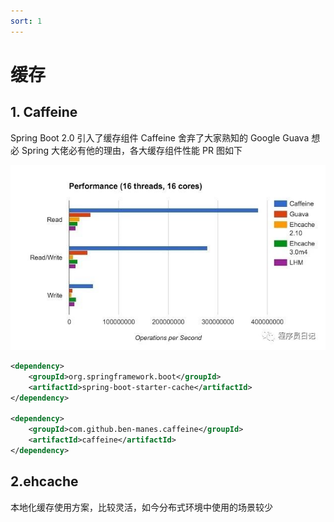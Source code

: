 ```yaml
---
sort: 1
---
```

# 缓存

## 1. Caffeine

Spring Boot 2.0 引入了缓存组件 Caffeine 舍弃了大家熟知的 Google Guava 想必 Spring 大佬必有他的理由，各大缓存组件性能 PR 图如下

![image](img/Caffeine/image1.png)


```xml
<dependency>
    <groupId>org.springframework.boot</groupId>
    <artifactId>spring-boot-starter-cache</artifactId>
</dependency>

<dependency>
    <groupId>com.github.ben-manes.caffeine</groupId>
    <artifactId>caffeine</artifactId>
</dependency>
```

## 2.ehcache

本地化缓存使用方案，比较灵活，如今分布式环境中使用的场景较少